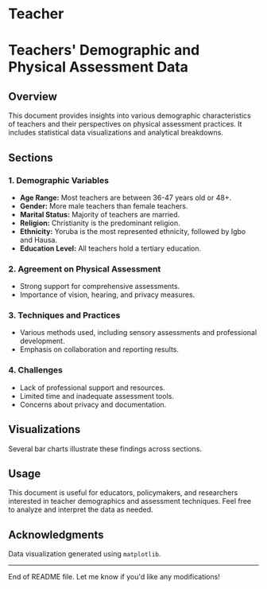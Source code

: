 # Teacher
# Teachers' Demographic and Physical Assessment Data

## Overview
This document provides insights into various demographic characteristics of teachers and their perspectives on physical assessment practices. It includes statistical data visualizations and analytical breakdowns.

## Sections
### **1. Demographic Variables**
- **Age Range:** Most teachers are between 36-47 years old or 48+.
- **Gender:** More male teachers than female teachers.
- **Marital Status:** Majority of teachers are married.
- **Religion:** Christianity is the predominant religion.
- **Ethnicity:** Yoruba is the most represented ethnicity, followed by Igbo and Hausa.
- **Education Level:** All teachers hold a tertiary education.

### **2. Agreement on Physical Assessment**
- Strong support for comprehensive assessments.
- Importance of vision, hearing, and privacy measures.

### **3. Techniques and Practices**
- Various methods used, including sensory assessments and professional development.
- Emphasis on collaboration and reporting results.

### **4. Challenges**
- Lack of professional support and resources.
- Limited time and inadequate assessment tools.
- Concerns about privacy and documentation.

## Visualizations
Several bar charts illustrate these findings across sections.

## Usage
This document is useful for educators, policymakers, and researchers interested in teacher demographics and assessment techniques. Feel free to analyze and interpret the data as needed.

## Acknowledgments
Data visualization generated using `matplotlib`.

---
End of README file. Let me know if you'd like any modifications!
